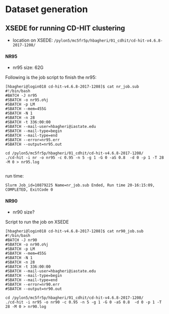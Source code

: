 # Dataset generation

## XSEDE for running CD-HIT clustering
- location on XSEDE: `/pylon5/mc5fr5p/hbagheri/01_cdhit/cd-hit-v4.6.8-2017-1208/`

#### NR95
- nr95 size: 62G

Following is the job script to finish the nr95:

```text
[hbagheri@login018 cd-hit-v4.6.8-2017-1208]$ cat nr_job.sub 
#!/bin/bash
#BATCH -J nr95
#SBATCH -o nr95.o%j
#SBATCH -p LM
#SBATCH --mem=455G
#SBATCH -N 1
#SBATCH -n 28
#SBATCH -t 336:00:00
#SBATCH --mail-user=hbagheri@iastate.edu
#SBATCH --mail-type=begin
#SBATCH --mail-type=end
#SBATCH --error=nr95.err
#SBATCH --output=nr95.out

cd /pylon5/mc5fr5p/hbagheri/01_cdhit/cd-hit-v4.6.8-2017-1208/
./cd-hit -i nr -o nr95 -c 0.95 -n 5 -g 1 -G 0 -aS 0.8  -d 0 -p 1 -T 28 -M 0 > nr95.log


```

run time:
```text
Slurm Job_id=10879225 Name=nr_job.sub Ended, Run time 20-16:15:09, COMPLETED, ExitCode 0

```

#### NR90

- nr90 size?

Script to run the job on XSEDE
```text
[hbagheri@login018 cd-hit-v4.6.8-2017-1208]$ cat nr90_job.sub 
#!/bin/bash
#BATCH -J nr90
#SBATCH -o nr90.o%j
#SBATCH -p LM
#SBATCH --mem=455G
#SBATCH -N 1
#SBATCH -n 28
#SBATCH -t 336:00:00
#SBATCH --mail-user=hbagheri@iastate.edu
#SBATCH --mail-type=begin
#SBATCH --mail-type=end
#SBATCH --error=nr90.err
#SBATCH --output=nr90.out

cd /pylon5/mc5fr5p/hbagheri/01_cdhit/cd-hit-v4.6.8-2017-1208/
./cd-hit -i nr95 -o nr90 -c 0.95 -n 5 -g 1 -G 0 -aS 0.8  -d 0 -p 1 -T 28 -M 0 > nr90.log

```